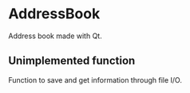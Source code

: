 # AddressBook

Address book made with Qt.

## Unimplemented function

Function to save and get information through file I/O.
